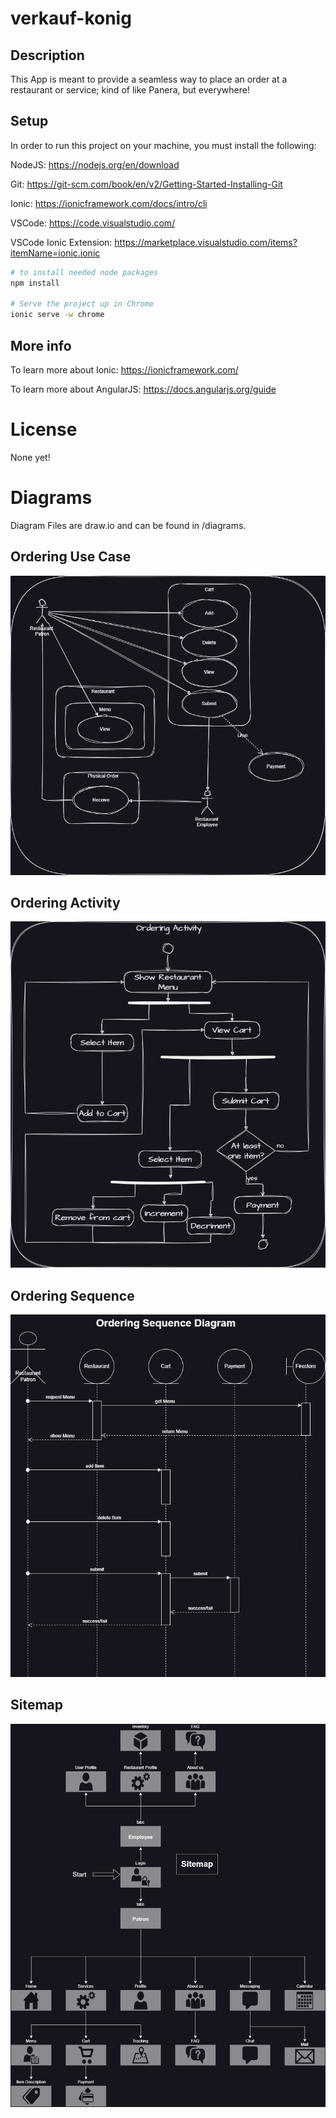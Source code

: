 # verkauf-konig
## Description
This App is meant to provide a seamless way to place an order at a restaurant or service; kind of like Panera, but everywhere!
## Setup
In order to run this project on your machine, you must install the following:

NodeJS: https://nodejs.org/en/download

Git: https://git-scm.com/book/en/v2/Getting-Started-Installing-Git

Ionic: https://ionicframework.com/docs/intro/cli

VSCode: https://code.visualstudio.com/

VSCode Ionic Extension: https://marketplace.visualstudio.com/items?itemName=ionic.ionic

~~~bash
# to install needed node packages
npm install

# Serve the project up in Chrome
ionic serve -w chrome
~~~

## More info
To learn more about Ionic: https://ionicframework.com/

To learn more about AngularJS: https://docs.angularjs.org/guide

# License
None yet!

# Diagrams
Diagram Files are draw.io and can be found in /diagrams.
## Ordering Use Case
![Ordering Use Case: (https://github.com/k0nig1/verkauf-konig/blob/main/diagrams/OrderingUseCase.drawio.png)](https://github.com/k0nig1/verkauf-konig/blob/main/diagrams/OrderingUseCase.drawio.png)
## Ordering Activity
![Ordering Activity Diagram](https://github.com/k0nig1/verkauf-konig/blob/orderingUseCase/diagrams/exportedImages/OrderingUseCase-Activity.drawio.png)
## Ordering Sequence
![Ordering Sequence Diagram](https://github.com/k0nig1/verkauf-konig/blob/orderingUseCase/diagrams/exportedImages/OrderingUseCase-Sequence.drawio.png)
## Sitemap
![Sitemap Diagram](https://github.com/k0nig1/verkauf-konig/blob/orderingUseCase/diagrams/exportedImages/OrderingUseCase-Sitemap.drawio.png)
